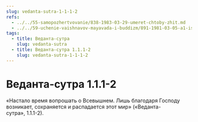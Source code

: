 ```yaml
---
slug: vedanta-sutra-1-1-1-2
refs:
  - ../../55-samopozhertvovanie/838-1983-03-29-umeret-chtoby-zhit.md
  - ../../59-uchenie-vaishnavov-mayavada-i-buddizm/891-1981-03-05-a1-istinnyj-smysl-vedanty-prabodhananda-i-prakashananda.md
tags:
  - title: Веданта-сутра
    slug: vedanta-sutra
  - title: Веданта-сутра 1.1.1-2
    slug: vedanta-sutra-1-1-1-2
---
```


# Веданта-сутра 1.1.1-2

«Настало время вопрошать о Всевышнем. Лишь благодаря Господу возникает, сохраняется и распадается этот мир» («Веданта-сутра», 1.1.1-2).

